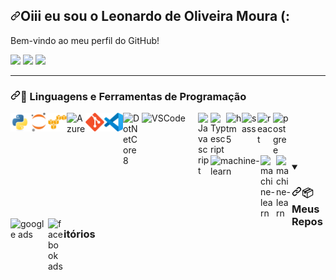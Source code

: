 <article class="markdown-body entry-content container-lg" itemprop="text"><h2 tabindex="-1" dir="auto"><a id="user-content-oiii-eu-sou-a-jéssica-paula-" class="anchor" aria-hidden="true" tabindex="-1" href="#oiii-eu-sou-a-jéssica-paula-"><svg class="octicon octicon-link" viewBox="0 0 16 16" version="1.1" width="16" height="16" aria-hidden="true"><path d="m7.775 3.275 1.25-1.25a3.5 3.5 0 1 1 4.95 4.95l-2.5 2.5a3.5 3.5 0 0 1-4.95 0 .751.751 0 0 1 .018-1.042.751.751 0 0 1 1.042-.018 1.998 1.998 0 0 0 2.83 0l2.5-2.5a2.002 2.002 0 0 0-2.83-2.83l-1.25 1.25a.751.751 0 0 1-1.042-.018.751.751 0 0 1-.018-1.042Zm-4.69 9.64a1.998 1.998 0 0 0 2.83 0l1.25-1.25a.751.751 0 0 1 1.042.018.751.751 0 0 1 .018 1.042l-1.25 1.25a3.5 3.5 0 1 1-4.95-4.95l2.5-2.5a3.5 3.5 0 0 1 4.95 0 .751.751 0 0 1-.018 1.042.751.751 0 0 1-1.042.018 1.998 1.998 0 0 0-2.83 0l-2.5 2.5a1.998 1.998 0 0 0 0 2.83Z"></path></svg></a>Oiii eu sou o Leonardo de Oliveira Moura (:</h2>
<p dir="auto">Bem-vindo ao meu perfil do GitHub!</p>
<p align="left" dir="auto">
  <a href="#" rel="nofollow"><img src="https://camo.githubusercontent.com/c4cccdb78776ae4782fbbfae4c58f3d2dfecdaa13af37791db4c6ddfc1044b26/68747470733a2f2f696d672e736869656c64732e696f2f62616467652f596f75547562652d4646303030303f7374796c653d666f722d7468652d6261646765266c6f676f3d796f7574756265266c6f676f436f6c6f723d7768697465" data-canonical-src="https://img.shields.io/badge/YouTube-FF0000?style=for-the-badge&amp;logo=youtube&amp;logoColor=white" style="max-width: 100%;"></a>  
  <a href="https://github.com/leonardoOliveiraMoura"><img src="https://camo.githubusercontent.com/5fe8416cd5ba128163da401b036070cff85f0004eda8aa86575aaa1e93b1b5af/68747470733a2f2f696d672e736869656c64732e696f2f62616467652f2d496e7374616772616d2d2532334534343035463f7374796c653d666f722d7468652d6261646765266c6f676f3d696e7374616772616d266c6f676f436f6c6f723d7768697465" data-canonical-src="https://img.shields.io/badge/-Instagram-%23E4405F?style=for-the-badge&amp;logo=instagram&amp;logoColor=white" style="max-width: 100%;"></a>     
  <a href="#" rel="nofollow"><img src="https://camo.githubusercontent.com/1fb28218088b45b065a7445cafa9d5f027a657f17cb4f8b3a9472b1f59952949/68747470733a2f2f696d672e736869656c64732e696f2f62616467652f2d4c696e6b6564496e2d2532333030373742353f7374796c653d666f722d7468652d6261646765266c6f676f3d6c696e6b6564696e266c6f676f436f6c6f723d7768697465" data-canonical-src="https://img.shields.io/badge/-LinkedIn-%230077B5?style=for-the-badge&amp;logo=linkedin&amp;logoColor=white" style="max-width: 100%;"></a>   
</p>
<hr>
<h3 tabindex="-1" dir="auto"><a id="user-content--linguagens-e-ferramentas-de-programação" class="anchor" aria-hidden="true" tabindex="-1" href="#-linguagens-e-ferramentas-de-programação"><svg class="octicon octicon-link" viewBox="0 0 16 16" version="1.1" width="16" height="16" aria-hidden="true"><path d="m7.775 3.275 1.25-1.25a3.5 3.5 0 1 1 4.95 4.95l-2.5 2.5a3.5 3.5 0 0 1-4.95 0 .751.751 0 0 1 .018-1.042.751.751 0 0 1 1.042-.018 1.998 1.998 0 0 0 2.83 0l2.5-2.5a2.002 2.002 0 0 0-2.83-2.83l-1.25 1.25a.751.751 0 0 1-1.042-.018.751.751 0 0 1-.018-1.042Zm-4.69 9.64a1.998 1.998 0 0 0 2.83 0l1.25-1.25a.751.751 0 0 1 1.042.018.751.751 0 0 1 .018 1.042l-1.25 1.25a3.5 3.5 0 1 1-4.95-4.95l2.5-2.5a3.5 3.5 0 0 1 4.95 0 .751.751 0 0 1-.018 1.042.751.751 0 0 1-1.042.018 1.998 1.998 0 0 0-2.83 0l-2.5 2.5a1.998 1.998 0 0 0 0 2.83Z"></path></svg></a>🧰 Linguagens e Ferramentas de Programação</h3>
<p dir="auto"><a href="https://www.python.org/" rel="nofollow"><img align="left" alt="Python" width="30px" src="https://raw.githubusercontent.com/devicons/devicon/master/icons/python/python-original.svg" style="max-width: 100%;"></a>
<a href="https://jupyter.org/" rel="nofollow"><img align="left" alt="Jupyter" width="30px" src="https://raw.githubusercontent.com/devicons/devicon/master/icons/jupyter/jupyter-original.svg" style="max-width: 100%;"></a>
<a href="https://aws.amazon.com/" rel="nofollow"><img align="left" alt="AWS" width="30px" src="https://raw.githubusercontent.com/devicons/devicon/master/icons/amazonwebservices/amazonwebservices-original.svg" style="max-width: 100%;"></a>
<a href="https://cloudacademy.com/blog/microsoft-announcing-new-azure-features/" rel="nofollow"><img align="left" alt="Azure" width="30px" src="https://cloudacademy.com/wp-content/uploads/2017/03/azure-apps.png" style="max-width: 100%;"></a>
<a href="https://git-scm.com/" rel="nofollow"><img align="left" alt="Git" width="30px" src="https://raw.githubusercontent.com/devicons/devicon/master/icons/git/git-original.svg" style="max-width: 100%;"></a>
<a href="https://code.visualstudio.com/" rel="nofollow"><img align="left" alt="VSCode" width="30px" src="https://raw.githubusercontent.com/devicons/devicon/master/icons/vscode/vscode-original.svg" style="max-width: 100px;"></a>
<a href="https://learn.microsoft.com/pt-br/dotnet/core/whats-new/dotnet-8" rel="nofollow"><img align="left" alt="DotNetCore8" width="30px" src="https://upload.wikimedia.org/wikipedia/commons/e/ee/.NET_Core_Logo.svg"></a>
<a href="https://angular.io/" rel="nofollow"><img align="left" alt="VSCode"  width="90px" src="https://angular.io/assets/images/logos/angular/logo-nav@2x.png"></a>
<a href="https://www.javascript.com/" rel="nofollow"><img align="left" alt="Javascript"  width="20px" src="https://cdn.worldvectorlogo.com/logos/javascript-1.svg"></a>
<a href="https://www.typescriptlang.org/" rel="nofollow"><img align="left" alt="Typescript"  width="25px" src="https://upload.wikimedia.org/wikipedia/commons/4/4c/Typescript_logo_2020.svg"></a>  
<a href="https://www.w3.org/TR/2011/WD-html5-20110405" rel="nofollow"><img align="left" alt="htm5"  width="25px" src="https://upload.wikimedia.org/wikipedia/commons/6/61/HTML5_logo_and_wordmark.svg"></a>
<a href="https://https://sass-lang.com/" rel="nofollow"><img align="left" alt="sass"  width="25px" src="https://sass-lang.com/assets/img/logos/logo.svg"></a>
<a href="https://react.dev/" rel="nofollow"><img align="left" alt="react"  width="25px" src="https://upload.wikimedia.org/wikipedia/commons/a/a7/React-icon.svg"></a>
<a href="https://www.postgresql.org/" rel="nofollow"><img align="left" alt="postgree"  width="25px" src="https://upload.wikimedia.org/wikipedia/commons/2/29/Postgresql_elephant.svg"></a> 
<a href="https://www.microsoft.com/en-us/sql-server/sql-server-downloads" rel="nofollow"><img align="left" alt="machine-learn"  width="80px" src="https://www.dbacorp.com.br/wp-content/uploads/2017/07/microsoft-sql-server-logo.png"></a>
<a href="https://www.sqlite.org/index.html" rel="nofollow"><img align="left" alt="machine-learn"  width="25px" src="https://static-00.iconduck.com/assets.00/application-x-sqlite-icon-374x512-5kuynjss.png"></a>
<a href="https://en.wikipedia.org/wiki/Machine_learning" rel="nofollow"><img align="left" alt="machine-learn"  width="25px" src="https://upload.wikimedia.org/wikipedia/commons/6/64/Dall-e_3_%28jan_%2724%29_artificial_intelligence_icon.png"></a>
<a href="https://ads.google.com/intl/pt-BR_br/start/overview-ha/?subid=br-pt-ha-awa-bk-c-scru!o3~EAIaIQobChMI0rLPl-LzgwMVsBCtBh38HAB4EAAYASAAEgIMJPD_BwE~140965879609~aud-780873439152:kwd-94527731~17334788550~663300969282&gad_source=1&gclid=EAIaIQobChMI0rLPl-LzgwMVsBCtBh38HAB4EAAYASAAEgIMJPD_BwE&gclsrc=aw.ds" rel="nofollow"><img align="left" alt="google ads"  width="60px" src="https://cdn.icon-icons.com/icons2/2699/PNG/512/google_ads_logo_icon_169088.png"></a>
<a href="https://web.facebook.com/business/tools/ads-manager?content_id=kaxIjeeNIfGv1HP&ref=sem_smb&utm_term=facebook%20ads&gclid=EAIaIQobChMI1tTz-JT0gwMVoF9IAB3LBQidEAAYASAAEgIl2PD_BwE&_rdc=1&_rdr" rel="nofollow"><img align="left" alt="facebook ads"  width="25px" src="https://cdn2.iconfinder.com/data/icons/facebook-ads-1/204/1-1024.png"></a>
<br>
</p>
<br>
<h1 dir="auto"></h1>
<details open="">
  <summary><h3 tabindex="-1" dir="auto"><a id="user-content--meus-repositórios" class="anchor" aria-hidden="true" tabindex="-1" href="#-meus-repositórios"><svg class="octicon octicon-link" viewBox="0 0 16 16" version="1.1" width="16" height="16" aria-hidden="true"><path d="m7.775 3.275 1.25-1.25a3.5 3.5 0 1 1 4.95 4.95l-2.5 2.5a3.5 3.5 0 0 1-4.95 0 .751.751 0 0 1 .018-1.042.751.751 0 0 1 1.042-.018 1.998 1.998 0 0 0 2.83 0l2.5-2.5a2.002 2.002 0 0 0-2.83-2.83l-1.25 1.25a.751.751 0 0 1-1.042-.018.751.751 0 0 1-.018-1.042Zm-4.69 9.64a1.998 1.998 0 0 0 2.83 0l1.25-1.25a.751.751 0 0 1 1.042.018.751.751 0 0 1 .018 1.042l-1.25 1.25a3.5 3.5 0 1 1-4.95-4.95l2.5-2.5a3.5 3.5 0 0 1 4.95 0 .751.751 0 0 1-.018 1.042.751.751 0 0 1-1.042.018 1.998 1.998 0 0 0-2.83 0l-2.5 2.5a1.998 1.998 0 0 0 0 2.83Z"></path></svg></a>📦 Meus Repositórios</h3></summary>
  <p align="left" dir="auto">
  

<h1 dir="auto"></h1>
</details></article>

